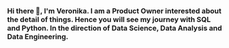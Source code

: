 ### Hi there 👋, I'm Veronika. I am a Product Owner interested about the detail of things. Hence you will see my journey with SQL and Python. In the direction of Data Science, Data Analysis and Data Engineering.  

<!--
**kivancsi-melveru/kivancsi-melveru** is a ✨ _special_ ✨ repository because its `README.md` (this file) appears on your GitHub profile.

Here are some ideas to get you started:

- 🔭 I’m currently working on ...
- 🌱 I’m currently learning ...
- 👯 I’m looking to collaborate on ...
- 🤔 I’m looking for help with ...
- 💬 Ask me about ...
- 📫 How to reach me: ...
- 😄 Pronouns: ...
- ⚡ Fun fact: ...
-->
